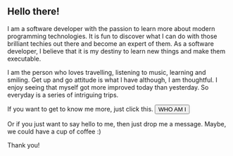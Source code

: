 ## Hello there!

I am a software developer with the passion to learn more about modern programming technologies.
It is fun to discover what I can do with those brilliant techies out there and become an expert of them.
As a software developer, I believe that it is my destiny to learn new things and make them executable.

I am the person who loves travelling, listening to music, learning and smiling. Get up and go attitude is what I have although, I am thoughtful. I enjoy seeing that myself got more improved today than yesterday. So everyday is a series of intriguing trips.

If you want to get to know me more, just click this. [<button class="btn btn-default">WHO AM I</button>](/about "Who the hell is this guy?")

Or if you just want to say hello to me, then just drop me a message. Maybe, we could have a cup of coffee :)

Thank you!
